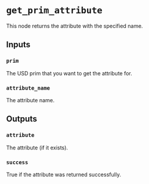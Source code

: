 # `get_prim_attribute`

This node returns the attribute with the specified name.

## Inputs

### `prim`
The USD prim that you want to get the attribute for. 

### `attribute_name`
The attribute name. 

## Outputs

### `attribute`
The attribute (if it exists). 

### `success`
True if the attribute was returned successfully. 


